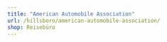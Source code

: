```yaml
---
title: "American Automobile Association"
url: /hillsboro/american-automobile-association/
shop: Reisebüro
---
```

